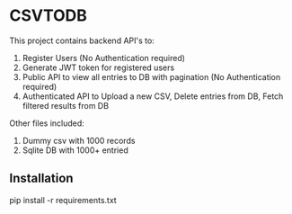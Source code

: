 # CSVTODB

This project contains backend API's to:
1. Register Users (No Authentication required)
2. Generate JWT token for registered users
3. Public API to view all entries to DB with pagination (No Authentication required)
4. Authenticated API to Upload a new CSV, Delete entries from DB, Fetch filtered results from DB

Other files included:
1. Dummy csv with 1000 records
2. Sqlite DB with 1000+ entried

## Installation

pip install -r requirements.txt
